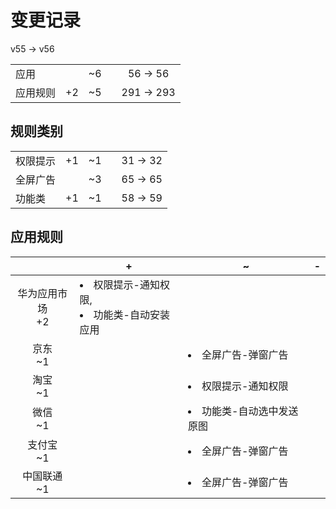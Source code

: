 # 变更记录

v55 -> v56

||||||
|-|:-:|:-:|:-:|:-:|
|应用||~6||56 -> 56|
|应用规则|+2|~5||291 -> 293|

## 规则类别

||||||
|-|:-:|:-:|:-:|:-:|
|权限提示|+1|~1||31 -> 32|
|全屏广告||~3||65 -> 65|
|功能类|+1|~1||58 -> 59|

## 应用规则

||+|~|-|
|:-:|-|-|-|
|华为应用市场<br>+2|<li>权限提示-通知权限,<li>功能类-自动安装应用|||
|京东<br>~1||<li>全屏广告-弹窗广告||
|淘宝<br>~1||<li>权限提示-通知权限||
|微信<br>~1||<li>功能类-自动选中发送原图||
|支付宝<br>~1||<li>全屏广告-弹窗广告||
|中国联通<br>~1||<li>全屏广告-弹窗广告||
